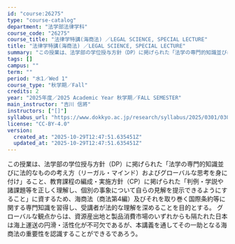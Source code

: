 ```yaml
---
id: "course:26275"
type: "course-catalog"
department: "法学部法律学科"
course_code: "26275"
course_title: "法律学特講(海商法) ／LEGAL SCIENCE, SPECIAL LECTURE"
title: "法律学特講(海商法) ／LEGAL SCIENCE, SPECIAL LECTURE"
summary: "この授業は、法学部の学位授与方針（DP）に掲げられた「法学の専門的知識並びに法的なものの考え方（リーガル・マインド）およびグローバルな思考を身に付け」ること、教育課程の編成・実施方針（CP）に掲げられた「判例・学説や諸課題等を正しく理解し、…"
tags: []
campus: ""
term: ""
period: "水1／Wed 1"
course_type: "秋学期／Fall"
credits: 2
year: "2025年度／2025 Academic Year 秋学期／FALL SEMESTER"
main_instructor: "吉川 信將"
instructors: ["[]"]
syllabus_url: "https://www.dokkyo.ac.jp/research/syllabus/2025/0301/0301_26275_ja_JP.html"
license: "CC-BY-4.0"
version:
  created_at: "2025-10-29T12:47:51.635451Z"
  updated_at: "2025-10-29T12:47:51.635451Z"
---
```

この授業は、法学部の学位授与方針（DP）に掲げられた「法学の専門的知識並びに法的なものの考え方（リーガル・マインド）およびグローバルな思考を身に付け」ること、教育課程の編成・実施方針（CP）に掲げられた「判例・学説や諸課題等を正しく理解し、個別の事象について自らの見解を提示できるようにすること」に資するため、海商法（商法第4編）及びそれを取り巻く国際条約等に関する専門知識を習得し、受講者が法的な理解を深めることを目的とする。 グローバルな観点からは、資源産出地と製品消費市場のいずれからも隔たれた日本は海上運送の円滑・活性化が不可欠であるが、本講義を通してその一助となる海商法の重要性を認識することができるであろう。
